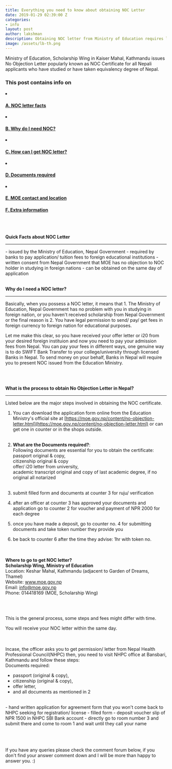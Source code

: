 ```yaml
---
title: Everything you need to know about obtaining NOC Letter
date: 2019-01-29 02:39:00 Z
categories:
- info
layout: post
author: lakshman
description: Obtaining NOC letter from Ministry of Education requires lot of formal processes and documentation. This post will ease your work. Just read once, and save your time. Be Smart!
image: /assets/lb-th.png
---
```


Ministry of Education, Scholarship Wing in Kaiser Mahal, Kathmandu issues No Objection Letter popularly known as NOC Certificate for all Nepali applicants who have studied or have taken equivalency degree of Nepal. 
<br>
<div class="row">
<div class="col-md-6 sm-5 xs-5 tableofcontent">
	<h3 class="rhre">This post contains info on</h3>
	<li class="hre"><a href="#facts"><h4>A. NOC letter facts</h4></a></li>
	<li class="hre"><a href="#why"><h4>B. Why do I need NOC?</h4></a></li>
	<li class="hre"><a href="#how"><h4>C. How can I get NOC letter?</h4></a></li>
	<li class="hre"><a href="#documents"><h4>D. Documents required</h4></a></li>
	<li class="hre"><a href="#moe"><h4>E. MOE contact and location</h4></a></li>
	<a href="#tips"><h4>F. Extra information </h4></a>
	

</div>

</div>
<a name="facts"></a>

  
<br><br>

**Quick Facts about NOC Letter**
<hr>
- issued by the Ministry of Education, Nepal Government 
- required by banks to pay application/ tuition fees to foreign educational institutions
- written consent from Nepal Government that MOE has no objection to NOC holder in studying in foreign nations
- can be obtained on the same day of application <a name="why"></a> 
<br> <br>
  



**Why do I need a NOC letter?**
<hr>
Basically, when you possess a NOC letter, it means that 
1. The Ministry of Education, Nepal Government has no problem with you in studying in foreign nation, or you haven't received scholarship from Nepal Government
 or the final reason is 
2. You have legal permission to send/ pay/ get fees in foreign currency to foreign nation for educational purposes.

Let me make this clear, 
so you have received your offer letter or i20 from your desired foreign instituion and now you need to pay your admission fees from Nepal. You can pay your fees in different ways, one genuine way is to do SWIFT Bank Transfer to your college/university through licensed Banks in Nepal. To send money on your behalf, Banks in Nepal will require you to present NOC issued from the Education Ministry.<a name="how"></a>

<br><br>

**What is the process to obtain No Objection Letter in Nepal?**
<hr>
Listed below are the major steps involved in obtaining the NOC certificate.


1. You can download the application form online from the Education Ministry's official site at [https://moe.gov.np/content/no-objection-letter.html](https://moe.gov.np/content/no-objection-letter.html) or can get one in counter or in the shops outside.  <a name="documents"></a>
<br><br>
2. **What are the Documents required?**:<br>
Following documents are essential for you to obtain the certificate:<br>
<i class="fa fa-check" aria-hidden="true"></i> passport original & copy,<br>
<i class="fa fa-check" aria-hidden="true"></i> citizenship original & copy <br>
<i class="fa fa-check" aria-hidden="true"></i> offer/ i20 letter from university, <br>
<i class="fa fa-check" aria-hidden="true"></i> academic transcript original and copy of last academic degree, if no original all notarized 
<br><br>
3. submit filled form and documents at counter 3 for ruju/ verification  

4. after an officer at counter 3 has approved your documents and application go to counter 2 for voucher and payment of NPR 2000 for each degree  


5. once you have made a deposit, go to counter no. 4 for submitting documents and take token number they provide you  

6. be back to counter 6 after the time they advise: 1hr with token no.

<a name="moe"></a>
<br><br>
**Where to go to get NOC letter?**  
<b>Scholarship Wing, Ministry of Education</b>  
Location: Keshar Mahal, Kathmandu (adjacent to Garden of Dreams, Thamel)   
Website: www.moe.gov.np  
Email: info@moe.gov.np  
Phone: 014418169 (MOE, Scholarship Wing)

<a name="tips"></a>
<br><br>

This is the general process, some steps and fees might differ with time.

You will receive your NOC letter within the same day.

<br><br>
Incase, the officer asks you to get permission/ letter from Nepal Health Professional Council(NHPC) then, you need to visit NHPC office at Bansbari, Kathmandu and follow these steps:
<br>
Documents required:
- passport (original & copy),
- citizenship (original & copy),
- offer letter, 
- and all documents as mentioned in 2
<br>
- hand written application for agreement form that you won't come back to NHPC seeking for registration/ license
- filled form
- deposit voucher slip of NPR 1500 in NHPC SBI Bank account
- directly go to room number 3 and submit there and come to room 1 and wait until they call your name

<br><br><br>
If you have any queries please check the comment forum below, if you don't find your answer comment down and I will be more than happy to answer you. :)


